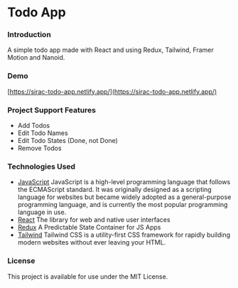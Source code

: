 # Todo App
### Introduction
A simple todo app made with React and using Redux, Tailwind, Framer Motion and Nanoid.
### Demo
[https://sirac-todo-app.netlify.app/](https://sirac-todo-app.netlify.app/)
### Project Support Features
* Add Todos
* Edit Todo Names
* Edit Todo States (Done, not Done)
* Remove Todos
### Technologies Used
* [JavaScript](https://www.javascript.com/) JavaScript is a high-level programming language that follows the ECMAScript standard. It was originally designed as a scripting language for websites but became widely adopted as a general-purpose programming language, and is currently the most popular programming language in use.
* [React](https://react.dev/) The library for web and native user interfaces
* [Redux](https://redux.js.org/) A Predictable State Container for JS Apps
* [Tailwind](https://tailwindcss.com/) Tailwind CSS is a utility-first CSS framework for rapidly building modern websites without ever leaving your HTML.
### License
This project is available for use under the MIT License.